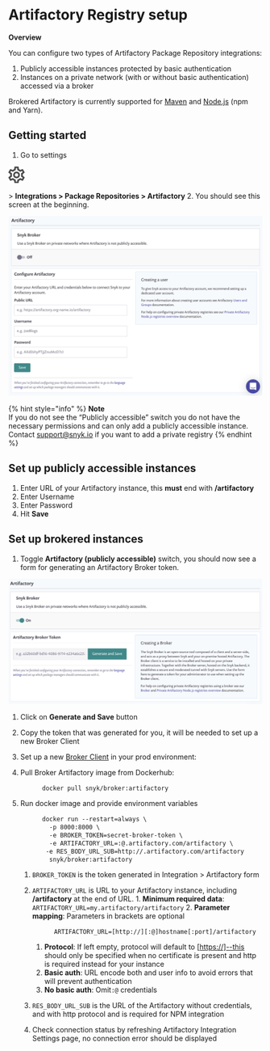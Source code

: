 # Artifactory Registry setup

**Overview**

You can configure two types of Artifactory Package Repository integrations:

1. Publicly accessible instances protected by basic authentication
2. Instances on a private network \(with or without basic authentication\) accessed via a broker

Brokered Artifactory is currently supported for [Maven](https://support.snyk.io/hc/en-us/articles/360005507418) and [Node.js](https://support.snyk.io/hc/en-us/articles/360007537418) \(npm and Yarn\).

## Getting started

1. Go to settings

![cog\_icon.png](../../.gitbook/assets/cog_icon.png)

&gt; **Integrations &gt; Package Repositories &gt; Artifactory** 2. You should see this screen at the beginning.

![Screenshot\_2020-04-17\_at\_14.38.12.png](../../.gitbook/assets/screenshot_2020-04-17_at_14.38.12.png)

{% hint style="info" %}
**Note**  
If you do not see the “Publicly accessible” switch you do not have the necessary permissions and can only add a publicly accessible instance.  
Contact [support@snyk.io](mailto:support@snyk.io) if you want to add a private registry
{% endhint %}

## Set up publicly accessible instances

1. Enter URL of your Artifactory instance, this **must** end with **/artifactory**
2. Enter Username
3. Enter Password
4. Hit **Save**

## Set up brokered instances

1. Toggle **Artifactory \(publicly accessible\)** switch, you should now see a form for generating an Artifactory Broker token.  

![Screenshot\_2020-04-17\_at\_14.38.26.png](../../.gitbook/assets/screenshot_2020-04-17_at_14.38.26.png)

1. Click on **Generate and Save** button
2. Copy the token that was generated for you, it will be needed to set up a new Broker Client
3. Set up a new [Broker Client](https://support.snyk.io/hc/en-us/articles/360004032397) in your prod environment:
4. Pull Broker Artifactory image from Dockerhub:

   ```text
         docker pull snyk/broker:artifactory
   ```

5. Run docker image and provide environment variables

   ```text
         docker run --restart=always \
           -p 8000:8000 \
           -e BROKER_TOKEN=secret-broker-token \
           -e ARTIFACTORY_URL=:@.artifactory.com/artifactory \
          -e RES_BODY_URL_SUB=http://.artifactory.com/artifactory
           snyk/broker:artifactory
   ```

   1. `BROKER_TOKEN` is the token generated in Integration &gt; Artifactory form 
   2. `ARTIFACTORY_URL` is URL to your Artifactory instance, including **/artifactory** at the end of URL. 1. **Minimum required data**: `ARTIFACTORY_URL=my.artifactory/artifactory` 2. **Parameter mapping**: Parameters in brackets are optional

      ```text
            ARTIFACTORY_URL=[http://][:@]hostname[:port]/artifactory
      ```

      1. **Protocol**: If left empty, protocol will default to \[[https://\]--this](https://]--this) should only be specified when no certificate is present and http is required instead for your instance
      2. **Basic auth**: URL encode both and user info to avoid errors that will prevent authentication
      3. **No basic auth**: Omit`:@` credentials 

   3. `RES_BODY_URL_SUB` is the URL of the Artifactory without credentials, and with http protocol and is required for NPM integration 
   4. Check connection status by refreshing Artifactory Integration Settings page, no connection error should be displayed

